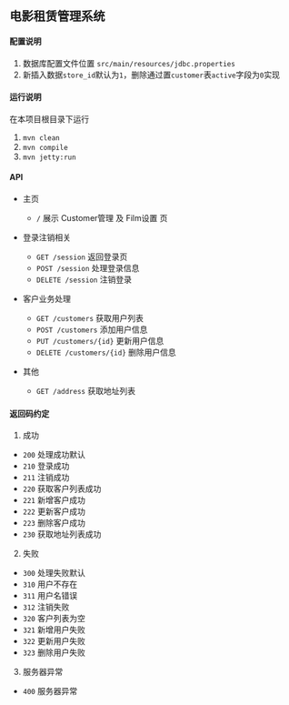 ## 电影租赁管理系统
#### 配置说明
 1. 数据库配置文件位置 `src/main/resources/jdbc.properties`
 2. 新插入数据`store_id`默认为`1`，删除通过置`customer`表`active`字段为`0`实现

#### 运行说明
在本项目根目录下运行 
1. `mvn clean`
2. `mvn compile`
3. `mvn jetty:run`

#### API 
* 主页 
  * `/` 展示 Customer管理 及 Film设置 页
* 登录注销相关
  * `GET /session` 返回登录页 
  * `POST /session` 处理登录信息
  * `DELETE /session` 注销登录
  
* 客户业务处理
  * `GET /customers` 获取用户列表
  * `POST /customers` 添加用户信息
  * `PUT /customers/{id}` 更新用户信息 
  * `DELETE /customers/{id}` 删除用户信息

* 其他
  * `GET /address` 获取地址列表

#### 返回码约定
1. 成功
* `200` 处理成功默认
* `210` 登录成功
* `211` 注销成功
* `220` 获取客户列表成功
* `221` 新增客户成功
* `222` 更新客户成功
* `223` 删除客户成功
* `230` 获取地址列表成功

2. 失败
* `300` 处理失败默认
* `310` 用户不存在
* `311` 用户名错误
* `312` 注销失败
* `320` 客户列表为空
* `321` 新增用户失败
* `322` 更新用户失败
* `323` 删除用户失败

3. 服务器异常
* `400` 服务器异常
  
  